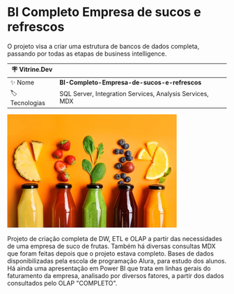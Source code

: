 # BI Completo Empresa de sucos e refrescos
O projeto visa a criar uma estrutura de bancos de dados completa, passando por todas as etapas de business intelligence.

| :placard: Vitrine.Dev |     |
| -------------  | --- |
| :sparkles: Nome        | **BI-Completo-Empresa-de-sucos-e-refrescos**
| :label: Tecnologias | SQL Server, Integration Services, Analysis Services, MDX

![](/sucos.bmp#vitrinedev)

Projeto de criação completa de DW, ETL e OLAP a partir das necessidades de uma empresa de suco de frutas.
Também há diversas consultas MDX que foram feitas depois que o projeto estava completo.
Bases de dados disponibilizadas pela escola de programação Alura, para estudo dos alunos.
Há ainda uma apresentação em Power BI que trata em linhas gerais do faturamento da empresa, analisado por diversos fatores, a partir dos dados  consultados pelo OLAP "COMPLETO".
